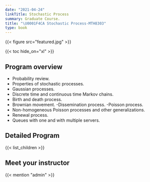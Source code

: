 ```yaml
---
date: "2021-04-24"
linkTitle: Stochastic Process
summary: Graduate Course.
title: "\U0001F4CA Stochastic Process-MTH8303"
type: book
---
```


{{< figure src="featured.jpg" >}}

{{< toc hide_on="xl" >}}

## Program overview

- Probability review. 
- Properties of stochastic processes. 
- Gaussian processes. 
- Discrete time and continuous time Markov chains. 
- Birth and death process. 
- Brownian movement. 
-Dissemination process. 
-Poisson process. 
- Non-homogeneous Poisson processes and other generalizations. 
- Renewal process. 
- Queues with one and with multiple servers.



## Detailed Program

{{< list_children >}}

## Meet your instructor

{{< mention "admin" >}}

